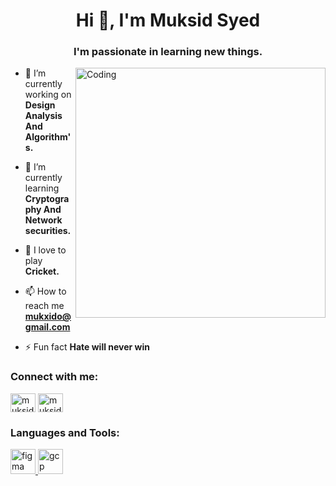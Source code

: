 <h1 align="center">Hi 👋, I'm Muksid Syed</h1>
<h3 align="center">I'm passionate in learning new things.</h3>
<img align="right" alt="Coding" width="400" src="https://i.pinimg.com/originals/7c/90/49/7c9049b66ed97f3eb203318f381cac87.gif">

- 🔭 I’m currently working on **Design Analysis And Algorithm's.**

- 🌱 I’m currently learning **Cryptography And Network securities.**

- 🏏 I love to play **Cricket.**

- 📫 How to reach me **mukxido@gmail.com**

- ⚡ Fun fact **Hate will never win**

<h3 align="left">Connect with me:</h3>
<p align="left">
<a href="https://linkedin.com/in/muksid55" target="blank"><img align="center" src="https://raw.githubusercontent.com/rahuldkjain/github-profile-readme-generator/master/src/images/icons/Social/linked-in-alt.svg" alt="muksid55" height="30" width="40" /></a>
<a href="https://instagram.com/muksid55_" target="blank"><img align="center" src="https://raw.githubusercontent.com/rahuldkjain/github-profile-readme-generator/master/src/images/icons/Social/instagram.svg" alt="muksid55_" height="30" width="40" /></a>
</p>

<h3 align="left">Languages and Tools:</h3>
<p align="left"> <a href="https://www.figma.com/" target="_blank" rel="noreferrer"> <img src="https://www.vectorlogo.zone/logos/figma/figma-icon.svg" alt="figma" width="40" height="40"/> </a> <a href="https://cloud.google.com" target="_blank" rel="noreferrer"> <img src="https://www.vectorlogo.zone/logos/google_cloud/google_cloud-icon.svg" alt="gcp" width="40" height="40"/> </a> </p>
